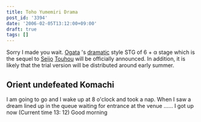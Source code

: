 ```yaml
---
title: Toho Yumemiri Drama
post_id: '3394'
date: '2006-02-05T13:12:00+09:00'
draft: true
tags: []
---
```


Sorry I made you wait. [Ogata](https://danmaq.com/!/thA/) 's [dramatic](https://danmaq.com/!/thA/) style STG of 6 + α stage which is the sequel to [Seijo](https://danmaq.com/!/thA/) [Touhou](https://danmaq.com/!/thC/) will be officially announced. In addition, it is likely that the trial version will be distributed around early summer.

## Orient undefeated Komachi

I am going to go and I wake up at 8 o'clock and took a nap. When I saw a dream lined up in the queue waiting for entrance at the venue ...... I got up now (Current time 13: 12) Good morning
